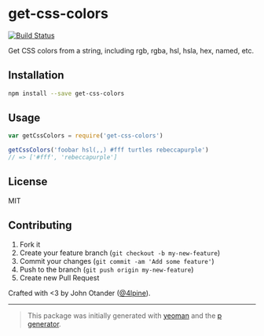 # get-css-colors

[![Build Status](https://secure.travis-ci.org/cssstats/get-css-colors.png?branch=master)](https://travis-ci.org/cssstats/get-css-colors)

Get CSS colors from a string, including rgb, rgba, hsl, hsla, hex, named, etc.

## Installation

```bash
npm install --save get-css-colors
```

## Usage

```javascript
var getCssColors = require('get-css-colors')

getCssColors('foobar hsl(,,) #fff turtles rebeccapurple')
// => ['#fff', 'rebeccapurple']
```

## License

MIT

## Contributing

1. Fork it
2. Create your feature branch (`git checkout -b my-new-feature`)
3. Commit your changes (`git commit -am 'Add some feature'`)
4. Push to the branch (`git push origin my-new-feature`)
5. Create new Pull Request

Crafted with <3 by John Otander ([@4lpine](https://twitter.com/4lpine)).

***

> This package was initially generated with [yeoman](http://yeoman.io) and the [p generator](https://github.com/johnotander/generator-p.git).
